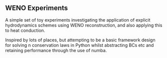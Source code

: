 ## WENO Experiments

A simple set of toy experiments investigating the application of explicit
hydrodynamics schemes using WENO reconstruction, and also applying this to heat
conduction.

Inspired by lots of places, but attempting to be a basic framework design for
solving n conservation laws in Python whilst abstracting BCs etc and retaining
performance through the use of numba.